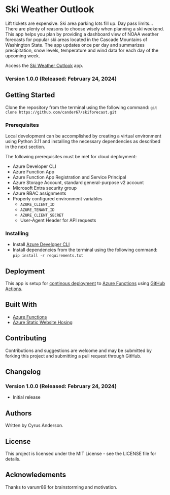 # Ski Weather Outlook
Lift tickets are expensive. Ski area parking lots fill up. Day pass limits... There are plenty of reasons to choose wisely when planning a ski weekend. This app helps you plan by providing a dashboard view of NOAA weather forecasts for popular ski areas located in the Cascade Mountains of Washington State. The app updates once per day and summarizes precipitation, snow levels, temperature and wind data for each day of the upcoming week.

Access the [Ski Weather Outlook](https://skiforecast.z5.web.core.windows.net/) app.

### Version 1.0.0 (Released: February 24, 2024)

## Getting Started
Clone the repository from the terminal using the following command: `git clone https://github.com/cander67/skiforecast.git`

### Prerequisites
Local development can be accomplished by creating a virtual environment using Python 3.11 and installing the necessary dependencies as described in the next section.

The following prerequisites must be met for cloud deployment:
- Azure Developer CLI
- Azure Function App
- Azure Function App Registration and Service Principal
- Azure Storage Account, standard general-purpose v2 account
- Microsoft Entra security group
- Azure RBAC assignments
- Properly configured environment variables
    - `AZURE_CLIENT_ID`
    - `AZURE_TENANT_ID`
    - `AZURE_CLIENT_SECRET`
    - User-Agent Header for API requests

### Installing
- Install [Azure Developer CLI](https://learn.microsoft.com/en-us/azure/developer/azure-developer-cli/overview)
- Install dependencies from the terminal using the following command: `pip install -r requirements.txt`

## Deployment
This app is setup for [continous deployment](https://learn.microsoft.com/en-us/azure/azure-functions/functions-continuous-deployment) to [Azure Functions](https://azure.microsoft.com/en-us/products/functions) using [GitHub Actions](https://docs.github.com/en/actions).

## Built With
- [Azure Functions](https://azure.microsoft.com/en-us/products/functions)
- [Azure Static Website Hosing](https://learn.microsoft.com/en-us/azure/storage/blobs/storage-blob-static-website)

## Contributing
Contributions and suggestions are welcome and may be submitted by forking this project and submitting a pull request through GitHub.

## Changelog

### Version 1.0.0 (Released: February 24, 2024)
- Initial release

## Authors
Written by Cyrus Anderson.

## License
This project is licensed under the MIT License - see the LICENSE file for details.

## Acknowledements
Thanks to varunr89 for brainstorming and motivation.
